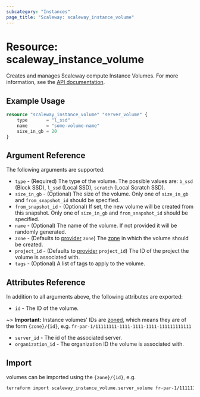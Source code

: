 ```yaml
---
subcategory: "Instances"
page_title: "Scaleway: scaleway_instance_volume"
---
```


# Resource: scaleway_instance_volume

Creates and manages Scaleway compute Instance Volumes.
For more information, see the [API documentation](https://www.scaleway.com/en/developers/api/instance/#path-volumes-list-volumes).

## Example Usage

```terraform
resource "scaleway_instance_volume" "server_volume" {
    type       = "l_ssd"
    name       = "some-volume-name"
    size_in_gb = 20
}
```

## Argument Reference

The following arguments are supported:

- `type` - (Required) The type of the volume. The possible values are: `b_ssd` (Block SSD), `l_ssd` (Local SSD), `scratch` (Local Scratch SSD).
- `size_in_gb` - (Optional) The size of the volume. Only one of `size_in_gb` and `from_snapshot_id` should be specified.
- `from_snapshot_id` - (Optional) If set, the new volume will be created from this snapshot. Only one of `size_in_gb` and `from_snapshot_id` should be specified.
- `name` - (Optional) The name of the volume. If not provided it will be randomly generated.
- `zone` - (Defaults to [provider](../index.md#zone) `zone`) The [zone](../guides/regions_and_zones.md#zones) in which the volume should be created.
- `project_id` - (Defaults to [provider](../index.md#project_id) `project_id`) The ID of the project the volume is associated with.
- `tags` - (Optional) A list of tags to apply to the volume.

## Attributes Reference

In addition to all arguments above, the following attributes are exported:

- `id` - The ID of the volume.

~> **Important:** Instance volumes' IDs are [zoned](../guides/regions_and_zones.md#resource-ids), which means they are of the form `{zone}/{id}`, e.g. `fr-par-1/11111111-1111-1111-1111-111111111111`

- `server_id` - The id of the associated server.
- `organization_id` - The organization ID the volume is associated with.

## Import

volumes can be imported using the `{zone}/{id}`, e.g.

```bash
terraform import scaleway_instance_volume.server_volume fr-par-1/11111111-1111-1111-1111-111111111111
```
